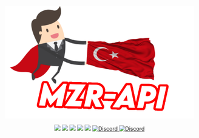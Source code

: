 <p align="center"> <a href="#"> <img width=500 src="https://raw.githubusercontent.com/MZRCode/mzr-api/main/mzrapi-logo.png"></a></p>
<p align="center">
  <img src="https://img.shields.io/npm/v/hercai?style=for-the-badge">
  <img src="https://img.shields.io/github/repo-size/Bes-js/herc.ai?style=for-the-badge">
  <img src="https://img.shields.io/npm/l/hercai?style=for-the-badge">
  <img src="https://img.shields.io/npm/dt/hercai?style=for-the-badge">
  <img src="https://img.shields.io/github/contributors/Bes-js/herc.ai?style=for-the-badge">
  <a href="https://discord.gg/ktVdQYrtXF" target="_blank"> 
  <img alt="Discord" src="https://img.shields.io/badge/Support-Click%20here-7289d9?style=for-the-badge&logo=discord">
  <img alt="Discord" src="https://img.shields.io/badge/Support-s?style=for-the-badge&logo=discord">
